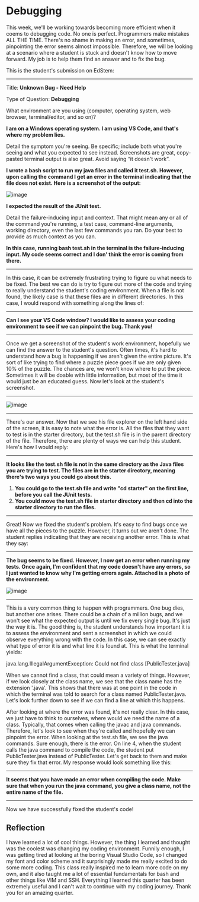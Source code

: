 # Debugging

This week, we'll be working towards becoming more efficient when it coems to debugging code. No one is perfect. Programmers make mistakes ALL THE TIME. There's no shame in making an error, and sometimes, pinpointing the error seems almost impossible. Therefore, we will be looking at a scenario where a student is stuck and doesn't know how to move forward. My job is to help them find an answer and to fix the bug.

This is the student's submission on EdStem:

________________________________________________________________________________________________________________________________
Title: **Unknown Bug - Need Help**

Type of Question: **Debugging**

What environment are you using (computer, operating system, web browser, terminal/editor, and so on)?

**I am on a Windows operating system. I am using VS Code, and that's where my problem lies.**

Detail the symptom you're seeing. Be specific; include both what you're seeing and what you expected to see instead. Screenshots are great, copy-pasted terminal output is also great. Avoid saying “it doesn't work”.

**I wrote a bash script to run my java files and called it test.sh. However, upon calling the command I get an error in the terminal indicating that the file does not exist. Here is a screenshot of the output:**

![image](https://github.com/cargo22/cse15l-lab-reports/assets/97927174/31628b26-1ab0-4219-bf25-28f63cd1f19f)

**I expected the result of the JUnit test.**

Detail the failure-inducing input and context. That might mean any or all of the command you're running, a test case, command-line arguments, working directory, even the last few commands you ran. Do your best to provide as much context as you can.

**In this case, running bash test.sh in the terminal is the failure-inducing input. My code seems correct and I don' think the error is coming from there.**

________________________________________________________________________________________________________________________________

In this case, it can be extremely frustrating trying to figure ou what needs to be fixed. The best we can do is try to figure out more of the code and trying to really understand the student's coding environment. When a file is not found, the likely case is that these files are in different directories. In this case, I would respond with something along the lines of:

________________________________________________________________________________________________________________________________

**Can I see your VS Code window? I would like to assess your coding environment to see if we can pinpoint the bug. Thank you!**

________________________________________________________________________________________________________________________________

Once we get a screenshot of the student's work environment, hopefully we can find the answer to the student's question. Often times, it's hard to understand how a bug is happening if we aren't given the entire picture. It's sort of like trying to find where a puzzle piece goes if we are only given 10% of the puzzle. The chances are, we won't know where to put the piece. Sometimes it will be doable with little information, but most of the time it would just be an educated guess. Now let's look at the student's screenshot.

________________________________________________________________________________________________________________________________

![image](https://github.com/cargo22/cse15l-lab-reports/assets/97927174/45ca13d9-f4d5-4af3-80e0-0cf4de356409)

________________________________________________________________________________________________________________________________

There's our answer. Now that we see his file explorer on the left hand side of the screen, it is easy to note what the error is. All the files that they want to test is in the starter directory, but the test.sh file is in the parent directory of the file. Therefore, there are plenty of ways we can help this student. Here's how I would reply: 

________________________________________________________________________________________________________________________________

**It looks like the test.sh file is not in the same directory as the Java files you are trying to test. The files are in the starter directory, meaning there's two ways you could go about this.**
1. **You could go to the test.sh file and write "cd starter" on the first line, before you call the JUnit tests.**
2. **You could move the test.sh file in starter directory and then cd into the starter directory to run the files.**

________________________________________________________________________________________________________________________________

Great! Now we fixed the student's problem. It's easy to find bugs once we have all the pieces to the puzzle. However, it turns out we aren't done. The student replies indicating that they are receiving another error. This is what they say: 

________________________________________________________________________________________________________________________________

**The bug seems to be fixed. However, I now get an error when running my tests. Once again, I'm confident that my code doesn't have any errors, so I just wanted to know why I'm getting errors again. Attached is a photo of the environment.**

![image](https://github.com/cargo22/cse15l-lab-reports/assets/97927174/c3f1e393-8540-485f-99ea-d77c1af31d0d)

________________________________________________________________________________________________________________________________

This is a very common thing to happen with programmers. One bug dies, but another one arises. There could be a chain of a million bugs, and we won't see what the expected output is until we fix every single bug. It's just the way it is. The good thing is, the student understands how important it is to assess the environment and sent a screenshot in which we could observe everything wrong with the code. In this case, we can see exactly what type of error it is and what line it is found at. This is what the terminal yields: 

java.lang.IllegalArgumentException: Could not find class [PublicTester.java]

When we cannot find a class, that could mean a variety of things. However, if we look closely at the class name, we see that the class name has the extension '.java'. This shows that there was at one point in the code in which the terminal was told to search for a class named PublicTester.java. Let's look further down to see if we can find a line at which this happens.

After looking at where the error was found, it's not really clear. In this case, we just have to think to ourselves, where would we need the name of a class. Typically, that comes when calling the javac and java commands. Therefore, let's look to see when they're called and hopefully we can pinpoint the error. When looking at the test.sh file, we see the java commands. Sure enough, there is the error. On line 4, when the student calls the java command to compile the code, the student put PublicTester.java instead of PublicTester. Let's get back to them and make sure they fix that error. My response would look something like this:

________________________________________________________________________________________________________________________________

**It seems that you have made an error when compiling the code. Make sure that when you run the java command, you give a class name, not the entire name of the file.**

________________________________________________________________________________________________________________________________

Now we have successfully fixed the student's code! 

## Reflection

I have learned a lot of cool things. However, the thing I learned and thought was the coolest was changing my coding environment. Funnily enough, I was getting tired at looking at the boring Visual Studio Code, so I changed my font and color scheme and it surprisingly made me really excited to do some more coding. This class really inspired me to learn more code on my own, and it also taught me a lot of essential fundamentals for bash and other things like VIM and SSH. Everything I learned this quarter has been extremely useful and I can't wait to continue with my coding journey. Thank you for an amazing quarter.





